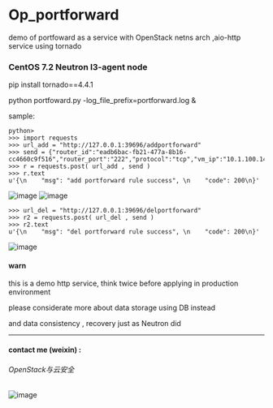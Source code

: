 # Op_portforward
demo of portfoward as a service with OpenStack netns arch ,aio-http service using tornado

### CentOS 7.2  Neutron l3-agent node

pip install tornado==4.4.1

python portfoward.py -log_file_prefix=portforward.log &

sample:

```
python>
>>> import requests
>>> url_add = "http://127.0.0.1:39696/addportforward"
>>> send = {"router_id":"eadb6bac-fb21-477a-8b16-cc4660c9f516","router_port":"222","protocol":"tcp","vm_ip":"10.1.100.14","vm_port":"22"}
>>> r = requests.post( url_add , send )
>>> r.text
u'{\n    "msg": "add portforward rule success", \n    "code": 200\n}'
```
![image](http://123.206.71.64/api_conffile1.png)
![image](http://123.206.71.64/api_res.png)
```
>>> url_del = "http://127.0.0.1:39696/delportforward"
>>> r2 = requests.post( url_del , send )
>>> r2.text
u'{\n    "msg": "del portforward rule success", \n    "code": 200\n}'
```
![image](http://123.206.71.64/api_conffile2.png)

#### warn
this is a demo http service, think twice before applying in production environment

please considerate more about data storage using DB instead

and data consistency , recovery just as Neutron did

---

#### contact me (weixin) :
###### OpenStack与云安全

 ![image](http://123.206.71.64/cloudsec.jpg)

  
